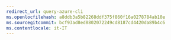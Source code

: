 ```yaml
---
redirect_url: query-azure-cli
ms.openlocfilehash: a8ddb3a5b82268ddf375f860f16a0278784ab10e
ms.sourcegitcommit: bcf93ad8ed8802072249cd8187cd4420da89b4c6
ms.contentlocale: it-IT
---
```

